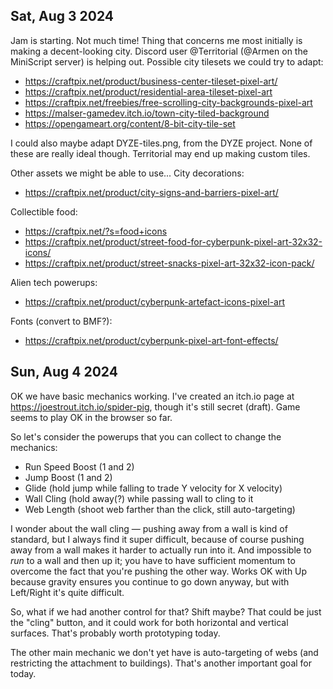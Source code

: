 ## Sat, Aug 3 2024

Jam is starting.  Not much time!  Thing that concerns me most initially is making a decent-looking city.  Discord user @Territorial (@Armen on the MiniScript server) is helping out.  Possible city tilesets we could try to adapt:

- https://craftpix.net/product/business-center-tileset-pixel-art/
- https://craftpix.net/product/residential-area-tileset-pixel-art
- https://craftpix.net/freebies/free-scrolling-city-backgrounds-pixel-art
- https://malser-gamedev.itch.io/town-city-tiled-background
- https://opengameart.org/content/8-bit-city-tile-set

I could also maybe adapt DYZE-tiles.png, from the DYZE project.  None of these are really ideal though.  Territorial may end up making custom tiles.

Other assets we might be able to use...
City decorations:
- https://craftpix.net/product/city-signs-and-barriers-pixel-art/

Collectible food:
- https://craftpix.net/?s=food+icons
- https://craftpix.net/product/street-food-for-cyberpunk-pixel-art-32x32-icons/
- https://craftpix.net/product/street-snacks-pixel-art-32x32-icon-pack/
 
Alien tech powerups:
- https://craftpix.net/product/cyberpunk-artefact-icons-pixel-art

Fonts (convert to BMF?):
- https://craftpix.net/product/cyberpunk-pixel-art-font-effects/

## Sun, Aug 4 2024

OK we have basic mechanics working.  I've created an itch.io page at https://joestrout.itch.io/spider-pig, though it's still secret (draft).  Game seems to play OK in the browser so far.

So let's consider the powerups that you can collect to change the mechanics:

- Run Speed Boost (1 and 2)
- Jump Boost (1 and 2)
- Glide (hold jump while falling to trade Y velocity for X velocity)
- Wall Cling (hold away(?) while passing wall to cling to it
- Web Length (shoot web farther than the click, still auto-targeting)

I wonder about the wall cling — pushing away from a wall is kind of standard, but I always find it super difficult, because of course pushing away from a wall makes it harder to actually run into it.  And impossible to _run_ to a wall and then up it; you have to have sufficient momentum to overcome the fact that you're pushing the other way.  Works OK with Up because gravity ensures you continue to go down anyway, but with Left/Right it's quite difficult.

So, what if we had another control for that?  Shift maybe?  That could be just the "cling" button, and it could work for both horizontal and vertical surfaces.  That's probably worth prototyping today.

The other main mechanic we don't yet have is auto-targeting of webs (and restricting the attachment to buildings).  That's another important goal for today.

